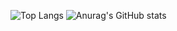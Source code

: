  
![Top Langs](https://github-readme-stats.vercel.app/api/top-langs/?username=jeeyoun-kang&layout=compact&theme=shades-of-purple)
![Anurag's GitHub stats](https://github-readme-stats.vercel.app/api?username=jeeyoun-kang&theme=merko&show_icons=true)
